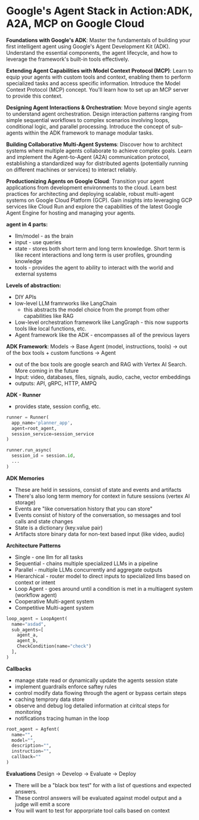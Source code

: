 # Google's Agent Stack in Action:ADK, A2A, MCP on Google Cloud

**Foundations with Google's ADK**: Master the fundamentals of building your first intelligent agent using Google's Agent Development Kit (ADK). Understand the essential components, the agent lifecycle, and how to leverage the framework's built-in tools effectively.

**Extending Agent Capabilities with Model Context Protocol (MCP)**: Learn to equip your agents with custom tools and context, enabling them to perform specialized tasks and access specific information. Introduce the Model Context Protocol (MCP) concept. You'll learn how to set up an MCP server to provide this context.

**Designing Agent Interactions & Orchestration**: Move beyond single agents to understand agent orchestration. Design interaction patterns ranging from simple sequential workflows to complex scenarios involving loops, conditional logic, and parallel processing. Introduce the concept of sub-agents within the ADK framework to manage modular tasks.

**Building Collaborative Multi-Agent Systems**: Discover how to architect systems where multiple agents collaborate to achieve complex goals. Learn and implement the Agent-to-Agent (A2A) communication protocol, establishing a standardized way for distributed agents (potentially running on different machines or services) to interact reliably.

**Productionizing Agents on Google Cloud**: Transition your agent applications from development environments to the cloud. Learn best practices for architecting and deploying scalable, robust multi-agent systems on Google Cloud Platform (GCP). Gain insights into leveraging GCP services like Cloud Run and explore the capabilities of the latest Google Agent Engine for hosting and managing your agents.

**agent in 4 parts:**

- llm/model - as the brain
- input - use queries
- state - stores both short term and long term knowledge. Short term is like recent interactions and long term is user profiles, grounding knowledge
- tools - provides the agent to ability to interact with the world and external systems

**Levels of abstraction:**

- DIY APIs
- low-level LLM framrworks like LangChain
  - this abstracts the model choice from the prompt from other capabilities like RAG
- Low-level orchestration framework like LangGraph - this now supports tools like local functions, etc.
- Agent framework like the ADK - encompasses all of the previous layers

**ADK Framework**:
Models -> Base Agent (model, instructions, tools) -> out of the box tools + custom functions -> Agent

- out of the box tools are google search and RAG with Vertex AI Search. More coming in the future
- Input: video, databases, files, signals, audio, cache, vector embeddings
- outputs: API, gRPC, HTTP, AMPQ

**ADK - Runner**

- provides state, session config, etc.

```python
runner = Runner(
  app_name='planner_app',
  agent=root_agent,
  session_service=session_service
)

runner.run_async(
  session_id = session.id,
  ...
)
```

**ADK Memories**

- These are held in sessions, consist of state and events and artifacts
- There's also long term memory for context in future sessions (vertex AI storage)
- Events are "like conversation history that you can store"
- Events consist of history of the conversation, so messages and tool calls and state changes
- State is a dictionary (key.value pair)
- Artifacts store binary data for non-text based input (like video, audio)

**Architecture Patterns**

- Single - one llm for all tasks
- Sequential - chains multiple specialized LLMs in a pipeline
- Parallel - multiple LLMs concurrently and aggregate outputs
- Hierarchical - router model to direct inputs to specialized llms based on context or intent
- Loop Agent - goes around until a condition is met in a multiagent system (workflow agent)
- Cooperative Multi-agent system
- Competitive Multi-agent system

```python
loop_agent = LoopAgent(
  name="asdad",
  sub_agents=[
    agent_a,
    agent_b,
    CheckCondition(name="check")
  ],
)
```

**Callbacks**

- manage state read or dynamically update the agents session state
- implement guardrails enforce saftey rules
- control modify data flowing through the agent or bypass certain steps
- caching temprory data store
- observe and debug log detailed information at ciritcal steps for monitoring
- notifications tracing human in the loop

```python
root_agent = Agfent(
  name="",
  model="",
  description="",
  instruction="",
  callback=""
)
```

**Evaluations**
Design -> Develop -> Evaluate -> Deploy

- There will be a "black box test" for with a list of questions and expected answers.
- These control answers will be evaluated against model output and a judge will emit a score
- You will want to test for apporpriate tool calls based on context
